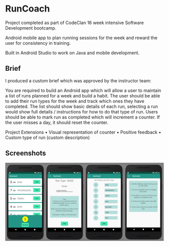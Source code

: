 # RunCoach

Project completed as part of CodeClan 16 week intensive Software Development bootcamp.

Android mobile app to plan running sessions for the week and reward the user for consistency in training.

Built in Android Studio to work on Java and mobile development.

## Brief

I produced a custom brief which was approved by the instructor team:

You are required to build an Android app which will allow a user to maintain a list of runs planned for a week and build a habit. The user should be able to add their run types for the week and track which ones they have completed. The list should show basic details of each run, selecting a run would show full details / instructions for how to do that type of run. Users should be able to mark run as completed which will increment a counter. If the user misses a day, it should reset the counter.

Project Extensions
•	Visual representation of counter
•	Positive feedback
•	Custom type of run (custom description)


## Screenshots

![screenshots](https://github.com/RJForgie/Project-Java-Run-List/blob/master/screenshot.png "App Screenshots")
